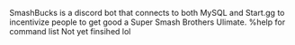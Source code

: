 SmashBucks is a discord bot that connects to both MySQL and Start.gg to incentivize people to get good a Super Smash Brothers Ulimate. 
%help for command list
Not yet finsihed lol
